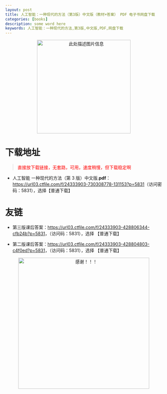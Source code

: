 ```yaml
---
layout: post
title: 人工智能：一种现代的方法（第3版）中文版（教材+答案） PDF 电子书网盘下载
categories: [books]
description: some word here
keywords: 人工智能：一种现代的方法,第3版,中文版,PDF,网盘下载
---
```


<div align="center"><img src="https://qweree.cn/wp-content/uploads/2025/05/rgznyzxddff-tuya.png" alt="此处描述图片信息" width="300px" height="auto"></div>

# 下载地址

> <p style="color:red" >直接放下载链接，无套路，可用，速度稍慢，但下载稳定啊</p>

- 人工智能 一种现代的方法（第 3 版）中文版.**pdf**：<https://url03.ctfile.com/f/24333903-730308778-131153?p=5831>（访问密码：5831），选择【普通下载】

# 友链

- 第三版课后答案：<https://url03.ctfile.com/f/24333903-428806344-cfb24b?p=5831>，（访问码：5831），选择 【普通下载】

- 第二版课后答案：<https://url03.ctfile.com/f/24333903-428804803-c4f0ed?p=5831>，（访问码：5831），选择 【普通下载】

<div align="center"><img src="https://pic.imgdb.cn/item/6707df6bd29ded1a8ce37031.gif" alt="感谢！！！" width="420px" height="auto"/></div>
